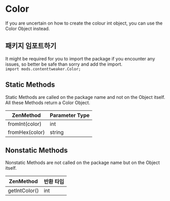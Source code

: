 # Color

If you are uncertain on how to create the colour int object, you can use the Color Object instead.

## 패키지 임포트하기

It might be required for you to import the package if you encounter any issues, so better be safe than sorry and add the import.  
`import mods.contenttweaker.Color;`

## Static Methods

Static Methods are called on the package name and not on the Object itself.  
All these Methods return a Color Object.

| ZenMethod      | Parameter Type |
| -------------- | -------------- |
| fromInt(color) | int            |
| fromHex(color) | string         |

## Nonstatic Methods

Nonstatic Methods are not called on the package name but on the Object itself.

| ZenMethod     | 반환 타입 |
| ------------- | ----- |
| getIntColor() | int   |